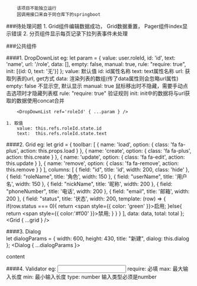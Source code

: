 ####
        该项目不能独立运行
        因调用接口来自于同仓库下的springboot
###待处理问题
    1. Grid组件编辑数据成功， Grid数据重置， Pager组件index显示错误
    2. 分页组件显示每页记录下拉列表事件未处理
    
###公共组件

####1. DropDownList
    eg:
        let param = { value: user.roleId, id: 'id', text: 'name', url: '/role', data: [], empty: false, manual: true, rule: "require: true", init: [{id: 0, text: '无'}]  };
        value: 默认值
        id: id属性名称
        text: text属性名称
        url: 获取列表的url, get方式
        data: 渲染列表的数组(传了data属性则会忽略url属性)
        empty: false 不显示空, 默认显示
        manual: true  鼠标移出时不隐藏，需要手动点击选项时才隐藏列表框
        rule: "require: true" 验证规则
        init: init中的数据将与url获取的数据使用concat合并
        
        <DropDownList ref='roleId' { ...param } />

    1. 取值
        value: this.refs.roleId.state.id
        text:  this.refs.roleId.state.text

####2. Grid
    eg:
       let grid = {
            toolbar: [
                { name: 'load', option: { class: 'fa fa-plus', action: this.props.load } },
                { name: 'create', option: { class: 'fa fa-plus', action: this.create } },
                { name: 'update', option: { class: 'fa fa-edit', action: this.update } },
                { name: 'remove', option: { class: 'fa fa-remove', action: this.remove } }
            ],
            columns: [
                { field: "id", title: 'id', width: 200, class: 'hide' },
                { field: "roleName", title: '角色', width: 150 },
                { field: "userName", title: '用户名', width: 150 },
                { field: "nickName", title: '昵称', width: 200 },
                { field: "phoneNumber", title: '电话', width: 200 },
                { field: "email", title: '邮箱', width: 200 },
                { field: "status", title: '状态', width: 200, template: (row) => {
                    if(row.status === 0){
                        return <span style={{ color: 'green' }}>启用</span>;
                    }else{
                        return <span style={{ color:'#f00' }}>禁用</span>;
                    }
                } }
            ],
            data: data,
            total: total
       };
       <Grid { ...grid } />
       
####3. Dialog       
        let dialogParams = { width: 600, height: 430, title: "新建", dialog: this.dialog };
        <Dialog { ...dialogParams }>
            <div>content</div>
        </Dialog>

####4. Validator
        eg:
            <input type="text" data-rule="require:true, max:20, min:5, type:number" />
            require: 必填
            max: 最大输入长度
            min: 最小输入长度
            type: number 输入类型必须是number